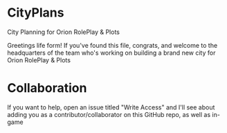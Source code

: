 # CityPlans
City Planning for Orion RolePlay &amp; Plots

Greetings life form!
If you've found this file, congrats, and welcome to the headquarters of the team who's working on building a brand new city for Orion RolePlay &amp; Plots

# Collaboration
If you want to help, open an issue titled "Write Access" and I'll see about adding you as a contributor/collaborator on this GitHub repo, as well as in-game
